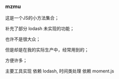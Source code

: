 ### mzmu

这是一个JS的小方法集合；

补充了部分 lodash 未实现的功能；

也许不是很大众；

但是却是在我的实际生产中，经常用到的；

方便许多；

主要工具实现 依赖 lodash, 时间类处理 依赖 moment.js